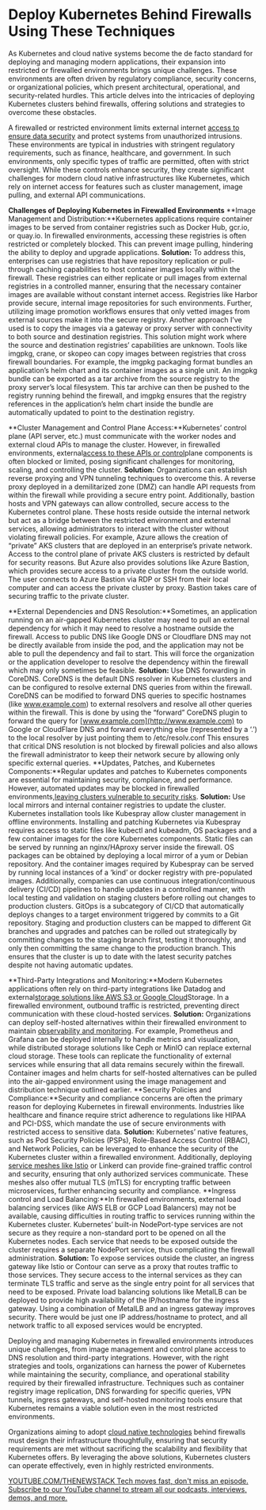 # Deploy Kubernetes Behind Firewalls Using These Techniques
As Kubernetes and cloud native systems become the de facto standard for deploying and managing modern applications, their expansion into restricted or firewalled environments brings unique challenges. These environments are often driven by regulatory compliance, security concerns, or organizational policies, which present architectural, operational, and security-related hurdles. This article delves into the intricacies of deploying Kubernetes clusters behind firewalls, offering solutions and strategies to overcome these obstacles.

A firewalled or restricted environment limits external internet [access to ensure data security](https://thenewstack.io/data-engineering-survey-shows-security-access-challenges/) and protect systems from unauthorized intrusions. These environments are typical in industries with stringent regulatory requirements, such as finance, healthcare, and government. In such environments, only specific types of traffic are permitted, often with strict oversight. While these controls enhance security, they create significant challenges for modern cloud native infrastructures like Kubernetes, which rely on internet access for features such as cluster management, image pulling, and external API communications.

**Challenges of Deploying Kubernetes in Firewalled Environments**
**Image Management and Distribution:**Kubernetes applications require container images to be served from container registries such as Docker Hub, gcr.io, or quay.io. In firewalled environments, accessing these registries is often restricted or completely blocked. This can prevent image pulling, hindering the ability to deploy and upgrade applications.
**Solution:** To address this, enterprises can use registries that have repository replication or pull-through caching capabilities to host container images locally within the firewall. These registries can either replicate or pull images from external registries in a controlled manner, ensuring that the necessary container images are available without constant internet access. Registries like Harbor provide secure, internal image repositories for such environments. Further, utilizing image promotion workflows ensures that only vetted images from external sources make it into the secure registry.
Another approach I’ve used is to copy the images via a gateway or proxy server with connectivity to both source and destination registries. This solution might work where the source and destination registries’ capabilities are unknown. Tools like imgpkg, crane, or skopeo can copy images between registries that cross firewall boundaries. For example, the imgpkg packaging format bundles an application’s helm chart and its container images as a single unit. An imgpkg bundle can be exported as a tar archive from the source registry to the proxy server’s local filesystem. This tar archive can then be pushed to the registry running behind the firewall, and imgpkg ensures that the registry references in the application’s helm chart inside the bundle are automatically updated to point to the destination registry.

**Cluster Management and Control Plane Access:**Kubernetes’ control plane (API server, etc.) must communicate with the worker nodes and external cloud APIs to manage the cluster. However, in firewalled environments, external[access to these APIs or control](https://thenewstack.io/3-frameworks-for-role-based-access-control/)plane components is often blocked or limited, posing significant challenges for monitoring, scaling, and controlling the cluster.
**Solution:** Organizations can establish reverse proxying and VPN tunneling techniques to overcome this. A reverse proxy deployed in a demilitarized zone (DMZ) can handle API requests from within the firewall while providing a secure entry point. Additionally, bastion hosts and VPN gateways can allow controlled, secure access to the Kubernetes control plane. These hosts reside outside the internal network but act as a bridge between the restricted environment and external services, allowing administrators to interact with the cluster without violating firewall policies.
For example, Azure allows the creation of “private” AKS clusters that are deployed in an enterprise’s private network. Access to the control plane of private AKS clusters is restricted by default for security reasons. But Azure also provides solutions like Azure Bastion, which provides secure access to a private cluster from the outside world. The user connects to Azure Bastion via RDP or SSH from their local computer and can access the private cluster by proxy. Bastion takes care of securing traffic to the private cluster.

**External Dependencies and DNS Resolution:**Sometimes, an application running on an air-gapped Kubernetes cluster may need to pull an external dependency for which it may need to resolve a hostname outside the firewall. Access to public DNS like Google DNS or Cloudflare DNS may not be directly available from inside the pod, and the application may not be able to pull the dependency and fail to start. This will force the organization or the application developer to resolve the dependency within the firewall which may only sometimes be feasible.
**Solution:** Use DNS forwarding in CoreDNS. CoreDNS is the default DNS resolver in Kubernetes clusters and can be configured to resolve external DNS queries from within the firewall. CoreDNS can be modified to forward DNS queries to specific hostnames (like www.example.com) to external resolvers and resolve all other queries within the firewall. This is done by using the “forward” CoreDNS plugin to forward the query for [www.example.com](http://www.example.com) to Google or CloudFlare DNS and forward everything else (represented by a ‘.’) to the local resolver by just pointing them to /etc/resolv.conf This ensures that critical DNS resolution is not blocked by firewall policies and also allows the firewall administrator to keep their network secure by allowing only specific external queries.
**Updates, Patches, and Kubernetes Components:**Regular updates and patches to Kubernetes components are essential for maintaining security, compliance, and performance. However, automated updates may be blocked in firewalled environments,[leaving clusters vulnerable to security risks](https://thenewstack.io/dont-leave-your-apis-undefended-against-security-risks/).
**Solution:** Use local mirrors and internal container registries to update the cluster. Kubernetes installation tools like Kubespray allow cluster management in offline environments. Installing and patching Kubernetes via Kubespray requires access to static files like kubectl and kubeadm, OS packages and a few container images for the core Kubernetes components. Static files can be served by running an nginx/HAproxy server inside the firewall. OS packages can be obtained by deploying a local mirror of a yum or Debian repository. And the container images required by Kubespray can be served by running local instances of a ‘kind’ or docker registry with pre-populated images.
Additionally, companies can use continuous integration/continuous delivery (CI/CD) pipelines to handle updates in a controlled manner, with local testing and validation on staging clusters before rolling out changes to production clusters. GitOps is a subcategory of CI/CD that automatically deploys changes to a target environment triggered by commits to a Git repository. Staging and production clusters can be mapped to different Git branches and upgrades and patches can be rolled out strategically by committing changes to the staging branch first, testing it thoroughly, and only then committing the same change to the production branch. This ensures that the cluster is up to date with the latest security patches despite not having automatic updates.

**Third-Party Integrations and Monitoring:**Modern Kubernetes applications often rely on third-party integrations like Datadog and external[storage solutions like AWS S3 or Google Cloud](https://thenewstack.io/cloud-native/the-most-popular-cloud-native-storage-solutions/)Storage. In a firewalled environment, outbound traffic is restricted, preventing direct communication with these cloud-hosted services.
**Solution:** Organizations can deploy self-hosted alternatives within their firewalled environment to maintain [observability and monitoring](https://thenewstack.io/monitoring-vs-observability-whats-the-difference/). For example, Prometheus and Grafana can be deployed internally to handle metrics and visualization, while distributed storage solutions like Ceph or MinIO can replace external cloud storage. These tools can replicate the functionality of external services while ensuring that all data remains securely within the firewall. Container images and helm charts for self-hosted alternatives can be pulled into the air-gapped environment using the image management and distribution technique outlined earlier.
**Security Policies and Compliance:**Security and compliance concerns are often the primary reason for deploying Kubernetes in firewall environments. Industries like healthcare and finance require strict adherence to regulations like HIPAA and PCI-DSS, which mandate the use of secure environments with restricted access to sensitive data.
**Solution:** Kubernetes’ native features, such as Pod Security Policies (PSPs), Role-Based Access Control (RBAC), and Network Policies, can be leveraged to enhance the security of the Kubernetes cluster within a firewalled environment. Additionally, deploying [service meshes like Istio](https://thenewstack.io/istio-1-23-drops-the-sidecars-for-a-simpler-ambient-mesh/) or Linkerd can provide fine-grained traffic control and security, ensuring that only authorized services communicate. These meshes also offer mutual TLS (mTLS) for encrypting traffic between microservices, further enhancing security and compliance.
**Ingress control and Load Balancing:**In firewalled environments, external load balancing services (like AWS ELB or GCP Load Balancers) may not be available, causing difficulties in routing traffic to services running within the Kubernetes cluster. Kubernetes’ built-in NodePort-type services are not secure as they require a non-standard port to be opened on all the Kubernetes nodes. Each service that needs to be exposed outside the cluster requires a separate NodePort service, thus complicating the firewall administration.
**Solution:** To expose services outside the cluster, an ingress gateway like Istio or Contour can serve as a proxy that routes traffic to those services. They secure access to the internal services as they can terminate TLS traffic and serve as the single entry point for all services that need to be exposed.
Private load balancing solutions like MetalLB can be deployed to provide high availability of the IP/hostname for the ingress gateway. Using a combination of MetalLB and an ingress gateway improves security. There would be just one IP address/hostname to protect, and all network traffic to all exposed services would be encrypted.

Deploying and managing Kubernetes in firewalled environments introduces unique challenges, from image management and control plane access to DNS resolution and third-party integrations. However, with the right strategies and tools, organizations can harness the power of Kubernetes while maintaining the security, compliance, and operational stability required by their firewalled infrastructure. Techniques such as container registry image replication, DNS forwarding for specific queries, VPN tunnels, ingress gateways, and self-hosted monitoring tools ensure that Kubernetes remains a viable solution even in the most restricted environments.

Organizations aiming to adopt [cloud native technologies](https://thenewstack.io/cloud-native/) behind firewalls must design their infrastructure thoughtfully, ensuring that security requirements are met without sacrificing the scalability and flexibility that Kubernetes offers. By leveraging the above solutions, Kubernetes clusters can operate effectively, even in highly restricted environments.

[
YOUTUBE.COM/THENEWSTACK
Tech moves fast, don't miss an episode. Subscribe to our YouTube
channel to stream all our podcasts, interviews, demos, and more.
](https://youtube.com/thenewstack?sub_confirmation=1)